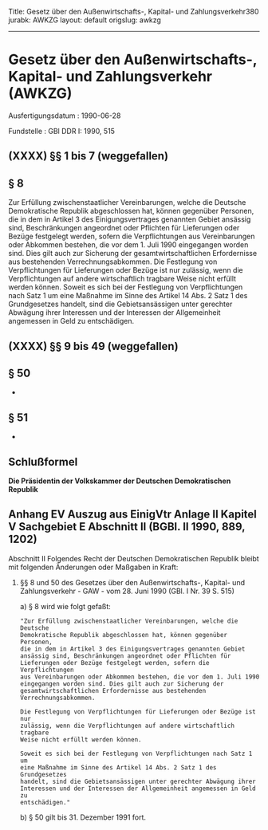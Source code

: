 Title: Gesetz über den Außenwirtschafts-, Kapital- und Zahlungsverkehr380
jurabk: AWKZG
layout: default
origslug: awkzg


---

# Gesetz über den Außenwirtschafts-, Kapital- und Zahlungsverkehr (AWKZG)

Ausfertigungsdatum
:   1990-06-28

Fundstelle
:   GBl DDR I: 1990, 515



## (XXXX) §§ 1 bis 7 (weggefallen)



## § 8

Zur Erfüllung zwischenstaatlicher Vereinbarungen, welche die Deutsche
Demokratische Republik abgeschlossen hat, können gegenüber Personen,
die in dem in Artikel 3 des Einigungsvertrages genannten Gebiet
ansässig sind, Beschränkungen angeordnet oder Pflichten für
Lieferungen oder Bezüge festgelegt werden, sofern die Verpflichtungen
aus Vereinbarungen oder Abkommen bestehen, die vor dem 1. Juli 1990
eingegangen worden sind. Dies gilt auch zur Sicherung der
gesamtwirtschaftlichen Erfordernisse aus bestehenden
Verrechnungsabkommen.
Die Festlegung von Verpflichtungen für Lieferungen oder Bezüge ist nur
zulässig, wenn die Verpflichtungen auf andere wirtschaftlich tragbare
Weise nicht erfüllt werden können.
Soweit es sich bei der Festlegung von Verpflichtungen nach Satz 1 um
eine Maßnahme im Sinne des Artikel 14 Abs. 2 Satz 1 des Grundgesetzes
handelt, sind die Gebietsansässigen unter gerechter Abwägung ihrer
Interessen und der Interessen der Allgemeinheit angemessen in Geld zu
entschädigen.


## (XXXX) §§ 9 bis 49 (weggefallen)



## § 50

-


## § 51

-


## Schlußformel

**Die Präsidentin der Volkskammer der Deutschen Demokratischen
Republik**


## Anhang EV Auszug aus EinigVtr Anlage II Kapitel V Sachgebiet E Abschnitt II (BGBl. II 1990, 889, 1202)

Abschnitt II
Folgendes Recht der Deutschen Demokratischen Republik bleibt mit
folgenden Änderungen oder Maßgaben in Kraft:

1.  §§ 8 und 50 des Gesetzes über den Außenwirtschafts-, Kapital- und
    Zahlungsverkehr - GAW - vom 28. Juni 1990 (GBl. I Nr. 39 S. 515)

    a)  § 8 wird wie folgt gefaßt:

        "Zur Erfüllung zwischenstaatlicher Vereinbarungen, welche die Deutsche
        Demokratische Republik abgeschlossen hat, können gegenüber Personen,
        die in dem in Artikel 3 des Einigungsvertrages genannten Gebiet
        ansässig sind, Beschränkungen angeordnet oder Pflichten für
        Lieferungen oder Bezüge festgelegt werden, sofern die Verpflichtungen
        aus Vereinbarungen oder Abkommen bestehen, die vor dem 1. Juli 1990
        eingegangen worden sind. Dies gilt auch zur Sicherung der
        gesamtwirtschaftlichen Erfordernisse aus bestehenden
        Verrechnungsabkommen.

        Die Festlegung von Verpflichtungen für Lieferungen oder Bezüge ist nur
        zulässig, wenn die Verpflichtungen auf andere wirtschaftlich tragbare
        Weise nicht erfüllt werden können.

        Soweit es sich bei der Festlegung von Verpflichtungen nach Satz 1 um
        eine Maßnahme im Sinne des Artikel 14 Abs. 2 Satz 1 des Grundgesetzes
        handelt, sind die Gebietsansässigen unter gerechter Abwägung ihrer
        Interessen und der Interessen der Allgemeinheit angemessen in Geld zu
        entschädigen."


    b)  § 50 gilt bis 31. Dezember 1991 fort.







